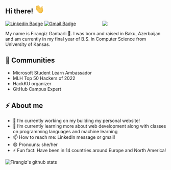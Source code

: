 <h2> Hi there! <img src="https://raw.githubusercontent.com/ABSphreak/ABSphreak/master/gifs/Hi.gif" width="30px"></h2>

<img align='right' src='https://user-images.githubusercontent.com/5713670/87202985-820dcb80-c2b6-11ea-9f56-7ec461c497c3.gif' width='200"'>

[![Linkedin Badge](https://img.shields.io/badge/-firangizganbarli-blue?style=flat-square&logo=Linkedin&logoColor=white&link=https://www.linkedin.com/in/firangizganbarli/)](https://www.linkedin.com/in/firangizganbarli/) 
[![Gmail Badge](https://img.shields.io/badge/-firangizganbarlii@gmail.com-c14438?style=flat-square&logo=Gmail&logoColor=white&link=mailto:firangizganbarlii@gmail.com)](mailto:firangizganbarlii@gmail.com)

My name is Firangiz Ganbarli 🦊. I was born and raised in Baku, Azerbaijan and am currently in my final year of B.S. in Computer Science from University of Kansas. 

## 👯 Communities
* Microsoft Student Learn Ambassador 
* MLH Top 50 Hackers of 2022
* HackKU organizer
* GitHub Campus Expert 
  
## ⚡ About me
- 🔭 I’m currently working on my building my personal website!
- 🌱 I’m currently learning more about web development along with classes on programming languages and machine learning
- 📫 How to reach me: LinkedIn message or gmail!
- 😄 Pronouns: she/her
- ⚡ Fun fact: Have been in 14 countries around Europe and North America!

![Firangiz's github stats](https://github-readme-stats.vercel.app/api?username=firangizg&hide=["issues"]&show_icons=true)
